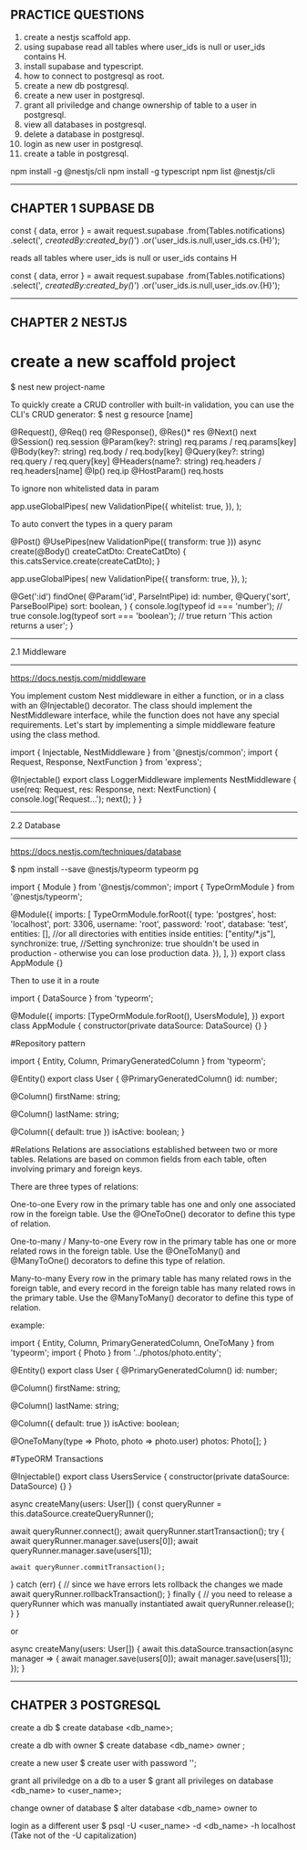 PRACTICE QUESTIONS
--------------------
1. create a nestjs scaffold app.
2. using supabase read all tables where user_ids is null or user_ids contains H.
3. install supabase and typescript.
4. how to connect to postgresql as root.
5. create a new db postgresql.
6. create a new user in postgresql.
7. grant all priviledge and change ownership of table to a user in postgresql.
8. view all databases in postgresql.
9. delete a database in postgresql.
10. login as new user in postgresql.
11. create a table in postgresql.


npm install -g @nestjs/cli
npm install -g typescript
npm list @nestjs/cli

-------------
CHAPTER 1
SUPBASE DB
-------------

const { data, error } = await request.supabase
  .from(Tables.notifications)
  .select('*, createdBy:created_by(*)')
  .or('user_ids.is.null,user_ids.cs.{H}');

reads all tables where user_ids is null or user_ids contains H

const { data, error } = await request.supabase
  .from(Tables.notifications)
  .select('*, createdBy:created_by(*)')
  .or('user_ids.is.null,user_ids.ov.{H}');
  
  
  
  
  
-------------------
CHAPTER 2
NESTJS
--------------------

# create a new scaffold project
$ nest new project-name

To quickly create a CRUD controller with built-in validation, 
you can use the CLI's CRUD generator: 
$ nest g resource [name]

@Request(), @Req()	req
@Response(), @Res()*	res
@Next()	next
@Session()	req.session
@Param(key?: string)	req.params / req.params[key]
@Body(key?: string)	req.body / req.body[key]
@Query(key?: string)	req.query / req.query[key]
@Headers(name?: string)	req.headers / req.headers[name]
@Ip()	req.ip
@HostParam()	req.hosts

To ignore non whitelisted data in param

app.useGlobalPipes(
  new ValidationPipe({
    whitelist: true,
  }),
);


To auto convert the types in a query param


@Post()
@UsePipes(new ValidationPipe({ transform: true }))
async create(@Body() createCatDto: CreateCatDto) {
  this.catsService.create(createCatDto);
}



app.useGlobalPipes(
  new ValidationPipe({
    transform: true,
  }),
);


@Get(':id')
findOne(
  @Param('id', ParseIntPipe) id: number,
  @Query('sort', ParseBoolPipe) sort: boolean,
) {
  console.log(typeof id === 'number'); // true
  console.log(typeof sort === 'boolean'); // true
  return 'This action returns a user';
}



****************
2.1 Middleware
****************

https://docs.nestjs.com/middleware

You implement custom Nest middleware in either a function, 
or in a class with an @Injectable() decorator. 
The class should implement the NestMiddleware interface, while the 
function does not have any special requirements. Let's start by 
implementing a simple middleware feature using the class method.


import { Injectable, NestMiddleware } from '@nestjs/common';
import { Request, Response, NextFunction } from 'express';

@Injectable()
export class LoggerMiddleware implements NestMiddleware {
  use(req: Request, res: Response, next: NextFunction) {
    console.log('Request...');
    next();
  }
}

******************
2.2 Database
******************
https://docs.nestjs.com/techniques/database

$ npm install --save @nestjs/typeorm typeorm pg


import { Module } from '@nestjs/common';
import { TypeOrmModule } from '@nestjs/typeorm';

@Module({
  imports: [
    TypeOrmModule.forRoot({
      type: 'postgres',
      host: 'localhost',
      port: 3306,
      username: 'root',
      password: 'root',
      database: 'test',
      entities: [], //or all directories with entities inside     entities: ["entity/*.js"],
      synchronize: true, //Setting synchronize: true shouldn't be used in production - otherwise you can lose production data.
    }),
  ],
})
export class AppModule {}

Then to use it in a route

import { DataSource } from 'typeorm';

@Module({
  imports: [TypeOrmModule.forRoot(), UsersModule],
})
export class AppModule {
  constructor(private dataSource: DataSource) {}
}

#Repository pattern

import { Entity, Column, PrimaryGeneratedColumn } from 'typeorm';

@Entity()
export class User {
  @PrimaryGeneratedColumn()
  id: number;

  @Column()
  firstName: string;

  @Column()
  lastName: string;

  @Column({ default: true })
  isActive: boolean;
}

#Relations
Relations are associations established between two or more tables. 
Relations are based on common fields from each table, often involving 
primary and foreign keys.

There are three types of relations:

One-to-one	Every row in the primary table has one and only one associated 
row in the foreign table. Use the @OneToOne() decorator to define this type of relation.

One-to-many / Many-to-one	Every row in the primary table has one or more 
related rows in the foreign table. Use the @OneToMany() and @ManyToOne() 
decorators to define this type of relation.

Many-to-many	Every row in the primary table has many related rows in the foreign table, 
and every record in the foreign table has many related rows in the primary table. 
Use the @ManyToMany() decorator to define this type of relation.

example:

import { Entity, Column, PrimaryGeneratedColumn, OneToMany } from 'typeorm';
import { Photo } from '../photos/photo.entity';

@Entity()
export class User {
  @PrimaryGeneratedColumn()
  id: number;

  @Column()
  firstName: string;

  @Column()
  lastName: string;

  @Column({ default: true })
  isActive: boolean;

  @OneToMany(type => Photo, photo => photo.user)
  photos: Photo[];
}

#TypeORM Transactions

@Injectable()
export class UsersService {
  constructor(private dataSource: DataSource) {}
}


async createMany(users: User[]) {
  const queryRunner = this.dataSource.createQueryRunner();

  await queryRunner.connect();
  await queryRunner.startTransaction();
  try {
    await queryRunner.manager.save(users[0]);
    await queryRunner.manager.save(users[1]);

    await queryRunner.commitTransaction();
  } catch (err) {
    // since we have errors lets rollback the changes we made
    await queryRunner.rollbackTransaction();
  } finally {
    // you need to release a queryRunner which was manually instantiated
    await queryRunner.release();
  }
}

or


async createMany(users: User[]) {
  await this.dataSource.transaction(async manager => {
    await manager.save(users[0]);
    await manager.save(users[1]);
  });
}


--------------------
CHATPER 3
POSTGRESQL
--------------------

create a db
$ create database <db_name>;

create a db with owner
$ create database <db_name> owner <username>;

create a new user
$ create user <username> with password '<password>';

grant all priviledge on a db to a user
$ grant all privileges on database <db_name> to <user_name>;

change owner of database
$ alter database <db_name> owner to <owner>

login as a different user
$ psql -U <user_name> -d <db_name> -h localhost (Take not of the -U capitalization)

